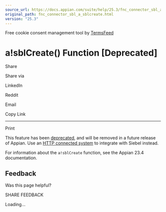```yaml
---
source_url: https://docs.appian.com/suite/help/25.3/fnc_connector_sbl_a_sblcreate.html
original_path: fnc_connector_sbl_a_sblcreate.html
version: "25.3"
---
```


Free cookie consent management tool by [TermsFeed](https://www.termsfeed.com/)

# a!sblCreate() Function \[Deprecated\]

Share

Share via

LinkedIn

Reddit

Email

Copy Link

* * *

Print

This feature has been [deprecated](Deprecated_Features.html), and will be removed in a future release of Appian. Use an [HTTP connected system](http-connected-system.html) to integrate with Siebel instead.

For information about the `a!sblCreate` function, see the Appian 23.4 documentation.

## Feedback

Was this page helpful?

SHARE FEEDBACK

Loading...